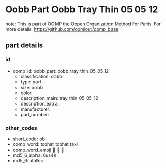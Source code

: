 # Oobb Part Oobb Tray Thin 05 05 12  

note: This is part of OOMP the Oopen Organization Method For Parts. For more details: https://github.com/oomlout/oomp_base

##  part details





### id
* oomp_id: oobb_part_oobb_tray_thin_05_05_12
  * classification: oobb
  * type: part
  * size: oobb
  * color: 
  * description_main: tray_thin_05_05_12
  * description_extra: 
  * manufacturer: 
  * part_number: 

### other_codes
* short_code: ob
* oomp_word: tophat tophat taxi
* oomp_word_emoji :tophat: :tophat: :taxi:
* md5_6_alpha: 6us4s
* md5_6: afafec